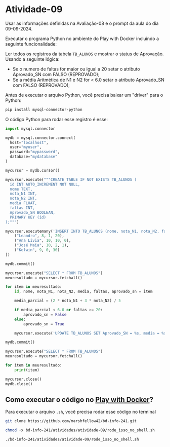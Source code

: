 # Atividade-09

Usar as informações definidas na Avaliação-08 e o prompt da aula do dia 09-09-2024.

Executar o programa Python no ambiente do Play with Docker incluindo a seguinte funcionalidade:

Ler todos os registros da tabela `TB_ALUNOS` e mostrar o status de Aprovação. Usando a seguinte lógica:

- Se o numero de faltas for maior ou igual a 20 setar o atributo Aprovado_SN com FALSO (REPROVADO);
- Se a média Aritmética de N1 e N2 for < 6.0 setar o atributo Aprovado_SN com FALSO (REPROVADO);

Antes de executar o arquivo Python, você precisa baixar um "driver" para o Python:

```bash
pip install mysql-connector-python
```

O código Python para rodar esse registro é esse:

```python
import mysql.connector

mydb = mysql.connector.connect(
  host="localhost",
  user="myuser",
  password="mypassword",
  database="mydatabase"
)

mycursor = mydb.cursor()

mycursor.execute("""CREATE TABLE IF NOT EXISTS TB_ALUNOS (
  id INT AUTO_INCREMENT NOT NULL,
  nome TEXT,
  nota_N1 INT,
  nota_N2 INT,
  media FLOAT,
  faltas INT,
  Aprovado_SN BOOLEAN,
  PRIMARY KEY (id)
);""")

mycursor.executemany('INSERT INTO TB_ALUNOS (nome, nota_N1, nota_N2, faltas) VALUES (%s, %s, %s, %s);', [
    ("Leandro", 8, 1, 20),
    ("Ana Lívia", 10, 10, 0),
    ("José Maia", 10, 2, 1),
    ("Kelwin", 9, 0, 30)
])

mydb.commit()

mycursor.execute("SELECT * FROM TB_ALUNOS")
meuresultado = mycursor.fetchall()

for item in meuresultado:
    id, nome, nota_N1, nota_N2, media, faltas, aprovado_sn = item

    media_parcial = (2 * nota_N1 + 3 * nota_N2) / 5

    if media_parcial < 6.0 or faltas >= 20:
        aprovado_sn = False
    else:
        aprovado_sn = True

    mycursor.execute('UPDATE TB_ALUNOS SET Aprovado_SN = %s, media = %s WHERE id = %s;', (aprovado_sn, media_parcial, id))

mydb.commit()

mycursor.execute("SELECT * FROM TB_ALUNOS")
meuresultado = mycursor.fetchall()

for item in meuresultado:
    print(item)

mycursor.close()
mydb.close()
```

## Como executar o código no [Play with Docker](https://labs.play-with-docker.com/)?

Para executar o arquivo `.sh`, você precisa rodar esse código no terminal

```bash
git clone https://github.com/marshfellow42/bd-info-241.git

chmod +x bd-info-241/atividades/atividade-09/rode_isso_no_shell.sh

./bd-info-241/atividades/atividade-09/rode_isso_no_shell.sh
```
